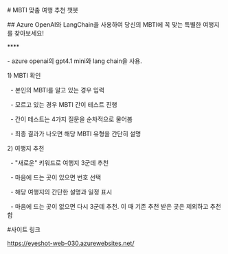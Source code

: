 \# MBTI 맞춤 여행 추천 챗봇



\## Azure OpenAI와 LangChain을 사용하여 당신의 MBTI에 꼭 맞는 특별한 여행지를 찾아보세요!



\*\*\*\*

\- azure openai의 gpt4.1 mini와 lang chain을 사용.



1\) MBTI 확인

&nbsp;	- 본인의 MBTI를 알고 있는 경우 입력

&nbsp;	- 모르고 있는 경우 MBTI 간이 테스트 진행

&nbsp;	- 간이 테스트는 4가지 질문을 순차적으로 물어봄

&nbsp;	- 최종 결과가 나오면 해당 MBTI 유형을 간단히 설명



2\) 여행지 추천

&nbsp;	- "새로운" 키워드로 여행지 3군데 추천

&nbsp;	- 마음에 드는 곳이 있으면 번호 선택

&nbsp;	- 해당 여행지의 간단한 설명과 일정 표시

&nbsp;	- 마음에 드는 곳이 없으면 다시 3군데 추천. 이 때 기존 추천 받은 곳은 제외하고 추천함



\#사이트 링크

https://eyeshot-web-030.azurewebsites.net/





